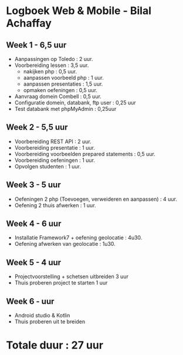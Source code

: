 # Logboek Web & Mobile - Bilal Achaffay
## Week 1 - 6,5 uur
* Aanpassingen op Toledo : 2 uur.
* Voorbereiding lessen : 3,5 uur.
  * nakijken php : 0,5 uur.
  * aanpassen voorbeeld php : 1 uur.
  * aanpassen presentaties : 1,5 uur.
  * opmaken oefeningen : 0,5 uur.
* Aanvraag domein Combell : 0,5 uur.
* Configuratie domein, databank, ftp user : 0,25 uur
* Test databank met phpMyAdmin : 0,25uur

## Week 2 - 5,5 uur
* Voorbereiding REST API : 2 uur.
* Voorbereiding presentatie : 1 uur.
* Voorbereiding voorbeelden prepared statements : 0,5 uur.
* Voorbereiding oefeningen : 1 uur.
* Opvolgen studenten : 1 uur.

## Week 3 - 5 uur
* Oefeningen 2 php (Toevoegen, verweideren en aanpassen) : 4 uur.
* Oefening 2 thuis afwerken : 1 uur.

## Week 4 - 6 uur
* Installatie Framework7 + oefening geolocatie : 4u30.
* Oefening afwerken van geolocatie : 1u30.

## Week 5 - 4 uur
* Projectvoorstelling + schetsen uitbreiden 3 uur
* Thuis proberen project te starten 1 uur

## Week 6 -  uur
* Android studio & Kotlin
* Thuis proberen uit te breiden


# Totale duur : 27 uur

